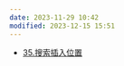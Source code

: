 ```yaml
---
date: 2023-11-29 10:42
modified: 2023-12-15 15:51
---
```


- [35.搜索插入位置](https://leetcode.cn/problems/search-insert-position/)

